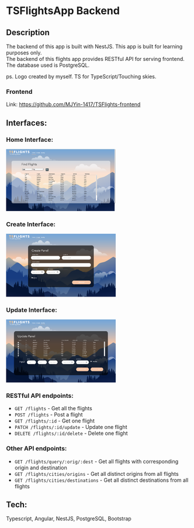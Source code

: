 # TSFlightsApp Backend

## Description
The backend of this app is built with NestJS. This app is built for learning purposes only.  
The backend of this flights app provides RESTful API for serving frontend. The database used is PostgreSQL.  

ps. Logo created by myself. TS for TypeScript/Touching skies.
### Frontend
Link: https://github.com/MJYin-1417/TSFlights-frontend

## Interfaces:

### Home Interface: 
<img
  src="/home.png"
  alt="Home"
  title="Home Page"
  style="display: inline-block; margin: 0 auto; max-width: 300px">

### Create Interface: 
<img
  src="/create.png"
  alt="Create"
  title="Create Page"
  style="display: inline-block; margin: 0 auto; max-width: 300px">
 
### Update Interface: 
<img
  src="/update.png"
  alt="Create"
  title="Update Page"
  style="display: inline-block; margin: 0 auto; max-width: 300px">

### RESTful API endpoints:
  - `GET /flights` - Get all the flights
  - `POST /flights` - Post a flight
  - `GET /flights/:id` - Get one flight
  - `PATCH /flights/:id/update` - Update one flight
  - `DELETE /flights/:id/delete` - Delete one flight

### Other API endpoints:
  - `GET /flights/query/:orig/:dest` - Get all flights with corresponding origin and destination
  - `GET /flights/cities/origins` - Get all distinct origins from all flights
  - `GET /flights/cities/destinations` - Get all distinct destinations from all flights

## Tech:
Typescript, Angular, NestJS, PostgreSQL, Bootstrap



